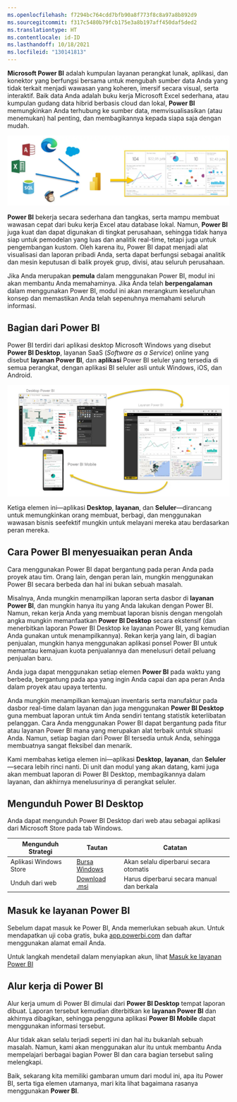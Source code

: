 ```yaml
---
ms.openlocfilehash: f7294bc764cdd7bfb90a8f773f8c8a97a8b892d9
ms.sourcegitcommit: f317c5480b79fcb175e3a8b197aff450daf5ded2
ms.translationtype: HT
ms.contentlocale: id-ID
ms.lasthandoff: 10/18/2021
ms.locfileid: "130141813"
---
```

**Microsoft Power BI** adalah kumpulan layanan perangkat lunak, aplikasi, dan konektor yang berfungsi bersama untuk mengubah sumber data Anda yang tidak terkait menjadi wawasan yang koheren, imersif secara visual, serta interaktif. Baik data Anda adalah buku kerja Microsoft Excel sederhana, atau kumpulan gudang data hibrid berbasis cloud dan lokal, **Power BI** memungkinkan Anda terhubung ke sumber data, memvisualisasikan (atau menemukan) hal penting, dan membagikannya kepada siapa saja dengan mudah.

![Cara kerja Power BI dengan data lain](../media/pbi-intro_01.png)

**Power BI** bekerja secara sederhana dan tangkas, serta mampu membuat wawasan cepat dari buku kerja Excel atau database lokal. Namun, **Power BI** juga kuat dan dapat digunakan di tingkat perusahaan, sehingga tidak hanya siap untuk pemodelan yang luas dan analitik real-time, tetapi juga untuk pengembangan kustom. Oleh karena itu, Power BI dapat menjadi alat visualisasi dan laporan pribadi Anda, serta dapat berfungsi sebagai analitik dan mesin keputusan di balik proyek grup, divisi, atau seluruh perusahaan.

Jika Anda merupakan **pemula** dalam menggunakan Power BI, modul ini akan membantu Anda memahaminya. Jika Anda telah **berpengalaman** dalam menggunakan Power BI, modul ini akan merangkum keseluruhan konsep dan memastikan Anda telah sepenuhnya memahami seluruh informasi.

## <a name="the-parts-of-power-bi"></a>Bagian dari Power BI
Power BI terdiri dari aplikasi desktop Microsoft Windows yang disebut **Power BI Desktop**, layanan SaaS (*Software as a Service*) online yang disebut **layanan Power BI**, dan **aplikasi** Power BI seluler yang tersedia di semua perangkat, dengan aplikasi BI seluler asli untuk Windows, iOS, dan Android.

![Bagian dari Power BI](../media/pbi-intro_02.png)

Ketiga elemen ini—aplikasi **Desktop**, **layanan**, dan **Seluler**—dirancang untuk memungkinkan orang membuat, berbagi, dan menggunakan wawasan bisnis seefektif mungkin untuk melayani mereka atau berdasarkan peran mereka.

## <a name="how-power-bi-matches-your-role"></a>Cara Power BI menyesuaikan peran Anda
Cara menggunakan Power BI dapat bergantung pada peran Anda pada proyek atau tim. Orang lain, dengan peran lain, mungkin menggunakan Power BI secara berbeda dan hal ini bukan sebuah masalah.

Misalnya, Anda mungkin menampilkan laporan serta dasbor di **layanan Power BI**, dan mungkin hanya itu yang Anda lakukan dengan Power BI. Namun, rekan kerja Anda yang membuat laporan bisnis dengan mengolah angka mungkin memanfaatkan **Power BI Desktop** secara ekstensif (dan menerbitkan laporan Power BI Desktop ke layanan Power BI, yang kemudian Anda gunakan untuk menampilkannya). Rekan kerja yang lain, di bagian penjualan, mungkin hanya menggunakan aplikasi ponsel Power BI untuk memantau kemajuan kuota penjualannya dan menelusuri detail peluang penjualan baru.

Anda juga dapat menggunakan setiap elemen **Power BI** pada waktu yang berbeda, bergantung pada apa yang ingin Anda capai dan apa peran Anda dalam proyek atau upaya tertentu.

Anda mungkin menampilkan kemajuan inventaris serta manufaktur pada dasbor real-time dalam layanan dan juga menggunakan **Power BI Desktop** guna membuat laporan untuk tim Anda sendiri tentang statistik keterlibatan pelanggan. Cara Anda menggunakan Power BI dapat bergantung pada fitur atau layanan Power BI mana yang merupakan alat terbaik untuk situasi Anda. Namun, setiap bagian dari Power BI tersedia untuk Anda, sehingga membuatnya sangat fleksibel dan menarik.

Kami membahas ketiga elemen ini—aplikasi **Desktop**, **layanan**, dan **Seluler**—secara lebih rinci nanti. Di unit dan modul yang akan datang, kami juga akan membuat laporan di Power BI Desktop, membagikannya dalam layanan, dan akhirnya menelusurinya di perangkat seluler.

## <a name="download-power-bi-desktop"></a>Mengunduh Power BI Desktop

Anda dapat mengunduh Power BI Desktop dari web atau sebagai aplikasi dari Microsoft Store pada tab Windows.

| Mengunduh Strategi | Tautan | Catatan |
|-------------------|------|-----------------------------------|
| Aplikasi Windows Store | <a href="https://aka.ms/pbidesktopstore" target="_blank">Bursa Windows</a>| Akan selalu diperbarui secara otomatis |
| Unduh dari web | [Download .msi](https://go.microsoft.com/fwlink/?LinkID=521662) | Harus diperbarui secara manual dan berkala |

## <a name="sign-in-to-power-bi-service"></a>Masuk ke layanan Power BI
Sebelum dapat masuk ke Power BI, Anda memerlukan sebuah akun. Untuk mendapatkan uji coba gratis, buka <a href="https://go.microsoft.com/fwlink/?linkid=2101313" target="_blank">app.powerbi.com</a> dan daftar menggunakan alamat email Anda. 

Untuk langkah mendetail dalam menyiapkan akun, lihat [Masuk ke layanan Power BI](/power-bi/consumer/end-user-sign-in)

## <a name="the-flow-of-work-in-power-bi"></a>Alur kerja di Power BI
Alur kerja umum di Power BI dimulai dari **Power BI Desktop** tempat laporan dibuat. Laporan tersebut kemudian diterbitkan ke **layanan Power BI** dan akhirnya dibagikan, sehingga pengguna aplikasi **Power BI Mobile** dapat menggunakan informasi tersebut.

Alur tidak akan selalu terjadi seperti ini dan hal itu bukanlah sebuah masalah. Namun, kami akan menggunakan alur itu untuk membantu Anda mempelajari berbagai bagian Power BI dan cara bagian tersebut saling melengkapi.

Baik, sekarang kita memiliki gambaran umum dari modul ini, apa itu Power BI, serta tiga elemen utamanya, mari kita lihat bagaimana rasanya menggunakan **Power BI**.

